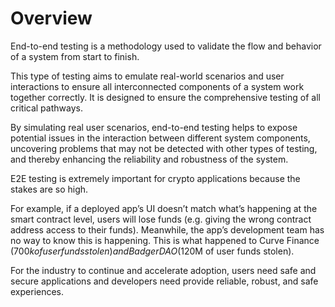 # Overview

End-to-end testing is a methodology used to validate the flow and behavior of a system from start to finish. 

This type of testing aims to emulate real-world scenarios and user interactions to ensure all interconnected components of a system work together correctly. It is designed to ensure the comprehensive testing of all critical pathways. 

By simulating real user scenarios, end-to-end testing helps to expose potential issues in the interaction between different system components, uncovering problems that may not be detected with other types of testing, and thereby enhancing the reliability and robustness of the system.

E2E testing is extremely important for crypto applications because the stakes are so high.

For example, if a deployed app’s UI doesn’t match what’s happening at the smart contract level, users will lose funds (e.g. giving the wrong contract address access to their funds). Meanwhile, the app’s development team has no way to know this is happening. This is what happened to Curve Finance ($700k of user funds stolen) and BadgerDAO ($120M of user funds stolen). 

For the industry to continue and accelerate adoption, users need safe and secure applications and developers need provide reliable, robust, and safe experiences. 
